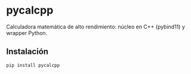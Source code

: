 # pycalcpp
Calculadora matemática de alto rendimiento: núcleo en C++ (pybind11) y wrapper Python.

## Instalación
```bash
pip install pycalcpp